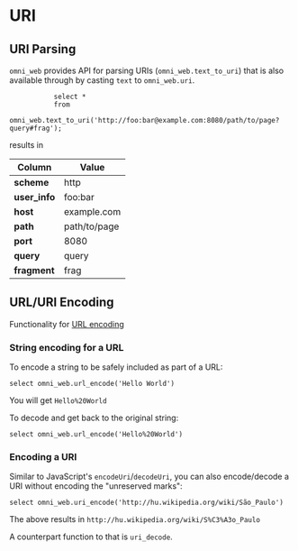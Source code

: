 # URI

## URI Parsing

`omni_web` provides API for parsing URIs (`omni_web.text_to_uri`) that is also available through by casting `text`
to `omni_web.uri`.

```postgresql
           select *
           from
               omni_web.text_to_uri('http://foo:bar@example.com:8080/path/to/page?query#frag');
```

results in

| Column        | Value        |
|---------------|--------------|
| **scheme**    | http         | 
| **user_info** | foo:bar      |
| **host**      | example.com  |
| **path**      | path/to/page |
| **port**      | 8080         |
| **query**     | query        |
| **fragment**  | frag         |

## URL/URI Encoding

Functionality for [URL encoding](https://en.wikipedia.org/wiki/Percent-encoding)

### String encoding for a URL

To encode a string to be safely included as part of a URL:

```postgresql
select omni_web.url_encode('Hello World')
```

You will get `Hello%20World`

To decode and get back to the original string:

```postgresql
select omni_web.url_encode('Hello%20World')
```

### Encoding a URI

Similar to JavaScript's `encodeUri`/`decodeUri`, you can also encode/decode a URI without encoding the "unreserved
marks":

```postgresql
select omni_web.uri_encode('http://hu.wikipedia.org/wiki/São_Paulo')
```

The above results in `http://hu.wikipedia.org/wiki/S%C3%A3o_Paulo`

A counterpart function to that is `uri_decode`.
